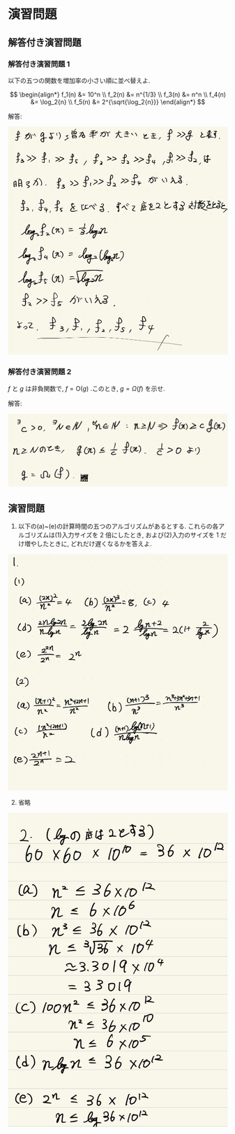 # 演習問題

## 解答付き演習問題

### 解答付き演習問題 1

以下の五つの関数を増加率の小さい順に並べ替えよ.

$$
\begin{align*}
f_1(n) &= 10^n \\
f_2(n) &= n^{1/3} \\
f_3(n) &= n^n \\
f_4(n) &= \log_2{n} \\
f_5(n) &= 2^{\sqrt{\log_2{n}}}
\end{align*}
$$

解答:

![解](img/ex_01.jpeg)

### 解答付き演習問題 2

$f$ と $g$ は非負関数で, $f = \mathrm{O}(g)$ .このとき, $g = \Omega(f)$ を示せ.

解答:

![解](img/ex_02.jpeg)

## 演習問題

1. 以下の(a)~(e)の計算時間の五つのアルゴリズムがあるとする. これらの各アルゴリズムは(1)入力サイズを 2 倍にしたとき, および(2)入力のサイズを 1 だけ増やしたときに, どれだけ遅くなるかを答えよ.

![解答](img/ex_03.jpeg)

2. 省略

![解答](img/ex_04.jpeg)
